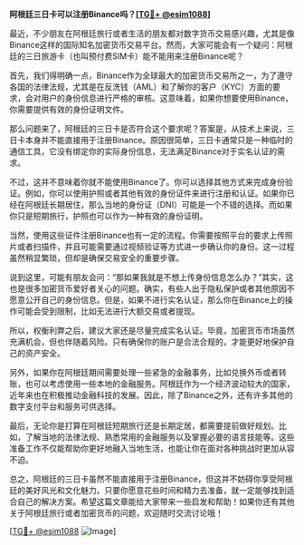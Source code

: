 **阿根廷三日卡可以注册Binance吗？[[TG💪+ @esim1088](https://t.me/s/esim1088)]**

最近，不少朋友在阿根廷旅行或者生活的朋友都对数字货币交易感兴趣，尤其是像Binance这样的国际知名加密货币交易平台。然而，大家可能会有一个疑问：阿根廷的三日旅游卡（也叫预付费SIM卡）能不能用来注册Binance呢？

首先，我们得明确一点，Binance作为全球最大的加密货币交易所之一，为了遵守各国的法律法规，尤其是在反洗钱（AML）和了解你的客户（KYC）方面的要求，会对用户的身份信息进行严格的审核。这意味着，如果你想要使用Binance，你需要提供有效的身份证明文件。

那么问题来了，阿根廷的三日卡是否符合这个要求呢？答案是，从技术上来说，三日卡本身并不能直接用于注册Binance。原因很简单，三日卡通常只是一种临时的通信工具，它没有绑定你的实际身份信息，无法满足Binance对于实名认证的需求。

不过，这并不意味着你就不能使用Binance了。你可以选择其他方式来完成身份验证。例如，你可以使用护照或者其他有效的身份证件来进行注册和认证。如果你已经在阿根廷长期居住，那么当地的身份证（DNI）可能是一个不错的选择。而如果你只是短期旅行，护照也可以作为一种有效的身份证明。

当然，使用这些证件注册Binance也有一定的流程。你需要按照平台的要求上传照片或者扫描件，并且可能需要通过视频验证等方式进一步确认你的身份。这一过程虽然稍显繁琐，但却是确保交易安全的重要步骤。

说到这里，可能有朋友会问：“那如果我就是不想上传身份信息怎么办？”其实，这也是很多加密货币爱好者关心的问题。确实，有些人出于隐私保护或者其他原因不愿意公开自己的身份信息。但是，如果不进行实名认证，那么你在Binance上的操作可能会受到限制，比如无法进行大额交易或者提现。

所以，权衡利弊之后，建议大家还是尽量完成实名认证。毕竟，加密货币市场虽然充满机会，但也伴随着风险。只有确保你的账户是合法合规的，才能更好地保护自己的资产安全。

另外，如果你在阿根廷期间需要处理一些紧急的金融事务，比如兑换外币或者转账，也可以考虑使用一些本地的金融服务。阿根廷作为一个经济波动较大的国家，近年来也在积极推动金融科技的发展。因此，除了Binance之外，还有许多其他的数字支付平台和服务可供选择。

最后，无论你是打算在阿根廷短期旅行还是长期定居，都需要提前做好规划。比如，了解当地的法律法规、熟悉常用的金融服务以及掌握必要的语言技能等。这些准备工作不仅能帮助你更好地融入当地生活，也能让你在面对各种挑战时更加从容不迫。

总之，阿根廷的三日卡虽然不能直接用于注册Binance，但这并不妨碍你享受阿根廷的美好风光和文化魅力。只要你愿意花些时间和精力去准备，就一定能够找到适合自己的解决方案。希望这篇文章能给大家带来一些启发和帮助！如果你还有其他关于阿根廷旅行或者加密货币的问题，欢迎随时交流讨论哦！

[[TG💪+ @esim1088](https://t.me/s/esim1088) ![Image](https://i.postimg.cc/4NQfJmqS/Snipaste-2025-05-13-00-14-12.png)]